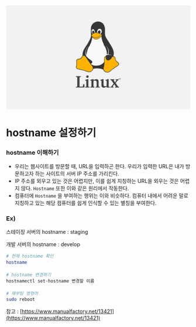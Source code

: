 ![](/study/assets/thumbnail_liunx.png)

# hostname 설정하기

### hostname 이해하기

- 우리는 웹사이트를 방문할 때, URL을 입력하곤 한다. 우리가 입력한 URL은 내가 방문하고자 하는 사이트의 서버 IP 주소를 가리킨다.
- IP 주소를 외우고 있는 것은 어렵지만, 이를 쉽게 지칭하는 URL을 외우는 것은 어렵지 않다. `Hostname` 또한 이와 같은 원리에서 작동한다.
- 컴퓨터에 `Hostname` 을 부여하는 행위는 이와 비슷하다. 컴퓨터 내에서 어려운 말로 지칭하고 있는 해당 컴퓨터를 쉽게 인식할 수 있는 별칭을 부여한다.

### Ex)

스테이징 서버의 hostname : staging

개발 서버의 hostname : develop

```bash
# 현재 hostname 확인
hostname

# hostname 변경하기
hostnamectl set-hostname 변경할 이름

# 재부팅 명령어
sudo reboot
```

참고 : [https://www.manualfactory.net/13421](https://www.manualfactory.net/13421)